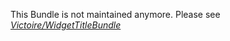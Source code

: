 This Bundle is not maintained anymore. Please see *[Victoire/WidgetTitleBundle](https://github.com/Victoire/WidgetTitleBundle)*
